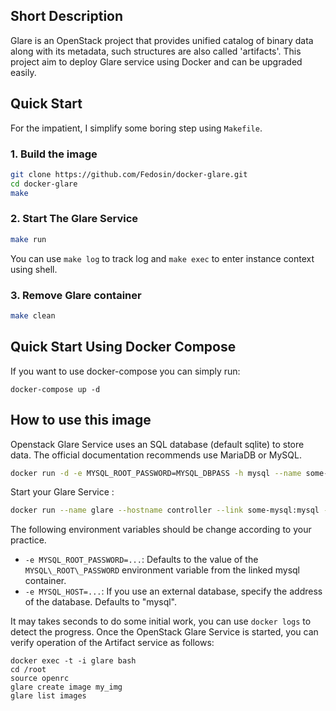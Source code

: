 ## Short Description

Glare is an OpenStack project that provides unified catalog of binary data along with its metadata, such structures are also called 'artifacts'. This project aim to deploy Glare service using Docker and can be upgraded easily.

## Quick Start

For the impatient, I simplify some boring step using `Makefile`.

### 1. Build the image

```bash
git clone https://github.com/Fedosin/docker-glare.git
cd docker-glare
make
```

### 2. Start The Glare Service

```bash
make run
```

You can use `make log` to track log and `make exec` to enter instance context using shell.

### 3. Remove Glare container

```bash
make clean
```

## Quick Start Using Docker Compose

If you want to use docker-compose you can simply run:

```docker-compose up -d```

## How to use this image

Openstack Glare Service uses an SQL database (default sqlite) to store data. The official documentation recommends use MariaDB or MySQL.

```bash
docker run -d -e MYSQL_ROOT_PASSWORD=MYSQL_DBPASS -h mysql --name some-mysql -d mariadb
```

Start your Glare Service :

```bash
docker run --name glare --hostname controller --link some-mysql:mysql -p 9494:9494  -d mfedosin/openstack-glare
```

The following environment variables should be change according to your practice.

* `-e MYSQL_ROOT_PASSWORD=...`: Defaults to the value of the `MYSQL\_ROOT\_PASSWORD` environment variable from the linked mysql container.
* `-e MYSQL_HOST=...`: If you use an external database, specify the address of the database. Defaults to "mysql".

It may takes seconds to do some initial work, you can use `docker logs` to detect the progress. Once the OpenStack Glare Service is started, you can verify operation of the Artifact service as follows:

```
docker exec -t -i glare bash
cd /root
source openrc
glare create image my_img
glare list images
```
